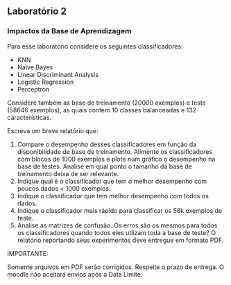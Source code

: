 ## Laboratório 2

### Impactos da Base de Aprendizagem

Para esse laboratório considere os seguintes classificadores:

- KNN
- Naïve Bayes
- Linear Discriminant Analysis
- Logistic Regression
- Perceptron

Considere também as base de treinamento (20000 exemplos) e teste (58646 exemplos), as quais contem 10 classes balanceadas e 132 características.

Escreva um breve relatório que:

1. Compare o desempenho desses classificadores em função da disponibilidade de base de treinamento. Alimente os classificadores com blocos de 1000 exemplos e plote num gráfico o desempenho na base de testes. Analise em qual ponto o tamanho da base de treinamento deixa de ser relevante.
2. Indique qual é o classificador que tem o melhor desempenho com poucos dados < 1000 exemplos.
3. Indique o classificador que tem melhor desempenho com todos os dados.
4. Indique o classificador mais rápido para classificar os 58k exemplos de teste.
5. Analise as matrizes de confusão. Os erros são os mesmos para todos os classificadores quando todos eles utlizam toda a base de teste?
   O relatório reportando seus experimentos deve entregue em formato PDF.

IMPORTANTE:

Somente arquivos em PDF serão corrigidos.
Respeite o prazo de entrega. O moodle não aceitará envios após a Data Limite.
